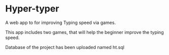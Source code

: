# Hyper-typer


A web app to for improving Typing speed via games.

This app includes two games, that will help the beginner improve the typing speed.

Database of the project has been uploaded named ht.sql
